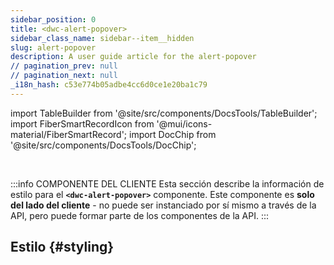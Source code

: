 ```yaml
---
sidebar_position: 0
title: <dwc-alert-popover>
sidebar_class_name: sidebar--item__hidden
slug: alert-popover
description: A user guide article for the alert-popover
// pagination_prev: null
// pagination_next: null
_i18n_hash: c53e774b05adbe4cc6d0ce1e20ba1c79
---
```

import TableBuilder from '@site/src/components/DocsTools/TableBuilder';
import FiberSmartRecordIcon from '@mui/icons-material/FiberSmartRecord';
import DocChip from '@site/src/components/DocsTools/DocChip';

<DocChip chip='shadow' />

<br />

:::info COMPONENTE DEL CLIENTE
Esta sección describe la información de estilo para el **`<dwc-alert-popover>`** componente. Este componente es **solo del lado del cliente** - no puede ser instanciado por sí mismo a través de la API, pero puede formar parte de los componentes de la API.
:::

## Estilo {#styling}

<TableBuilder name="dwc-alert-popover" clientComponent />
